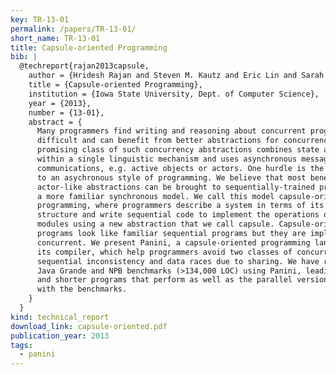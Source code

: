 ```yaml
---
key: TR-13-01
permalink: /papers/TR-13-01/
short_name: TR-13-01
title: Capsule-oriented Programming
bib: |
  @techreport{rajan2013capsule,
    author = {Hridesh Rajan and Steven M. Kautz and Eric Lin and Sarah Kabala and Ganesha Upadhyaya and Yuheng Long and Rex Fernando, and Lor\'{a}nd Szak\'{a}cs},
    title = {Capsule-oriented Programming},
    institution = {Iowa State University, Dept. of Computer Science},
    year = {2013},
    number = {13-01},
    abstract = {
      Many programmers find writing and reasoning about concurrent programs
      difficult and can benefit from better abstractions for concurrency. A
      promising class of such concurrency abstractions combines state and control
      within a single linguistic mechanism and uses asynchronous messages for
      communications, e.g. active objects or actors. One hurdle is the need to adapt
      to an asychronous style of programming. We believe that most benefits of
      actor-like abstractions can be brought to sequentially-trained programmers via
      a more familiar synchronous model. We call this model capsule-oriented
      programming, where programmers describe a system in terms of its modular
      structure and write sequential code to implement the operations of those
      modules using a new abstraction that we call capsule. Capsule-oriented
      programs look like familiar sequential programs but they are implicitly
      concurrent. We present Panini, a capsule-oriented programming language, and
      its compiler, which help programmers avoid two classes of concurrency errors:
      sequential inconsistency and data races due to sharing. We have refactored the
      Java Grande and NPB benchmarks (>134,000 LOC) using Panini, leading to simpler
      and shorter programs that perform as well as the parallel versions provided
      with the benchmarks.
    }
  }
kind: technical_report
download_link: capsule-oriented.pdf
publication_year: 2013
tags:
  - panini
---
```

